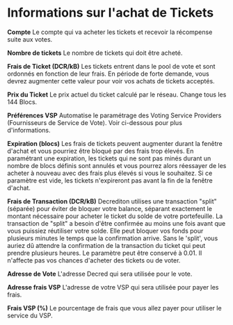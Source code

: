 # Informations sur l'achat de Tickets

**Compte** Le compte qui va acheter les tickets et recevoir la récompense suite aux votes.

**Nombre de tickets** Le nombre de tickets qui doit être acheté.

**Frais de Ticket (DCR/kB)** Les tickets entrent dans le pool de vote et sont ordonnés en fonction de leur frais. En période de forte demande, vous devrez augmenter cette valeur pour voir vos achats de tickets acceptés.

**Prix du Ticket** Le prix actuel du ticket calculé par le réseau.  Change tous les 144 Blocs.

**Préférences VSP** Automatise le paramétrage des Voting Service Providers (Fournisseurs de Service de Vote). Voir ci-dessous pour plus d'informations.

**Expiration (blocs)** Les frais de tickets peuvent augmenter durant la fenêtre d'achat et vous pourriez être bloqué par des frais trop élevés. En paramétrant une expiration, les tickets qui ne sont pas minés durant un nombre de blocs définis sont annulés et vous pourrez alors réessayer de les acheter à nouveau avec des frais plus élevés si vous le souhaitez. Si ce paramètre est vide, les tickets n'expireront pas avant la fin de la fenêtre d'achat.

**Frais de Transaction (DCR/kB)** Decrediton utilises une transaction "split" (séparée) pour éviter de bloquer votre balance, séparant exactement le montant nécessaire pour acheter le ticket du solde de votre portefeuille. La transaction de "split" a besoin d'être confirmée au moins une fois avant que vous puissiez réutiliser votre solde. Elle peut bloquer vos fonds pour plusieurs minutes le temps que la confirmation arrive. Sans le 'split', vous auriez dû attendre la confirmation de la transaction du ticket qui peut prendre plusieurs heures. Le paramètre peut être conservé à 0.01. Il n'affecte pas vos chances d'acheter des tickets ou de voter.

**Adresse de Vote** L'adresse Decred qui sera utilisée pour le vote.

**Adresse frais VSP** L'adresse de votre VSP qui sera utilisée pour payer les frais.

**Frais VSP (%)** Le pourcentage de frais que vous allez payer pour utiliser le service du VSP.
